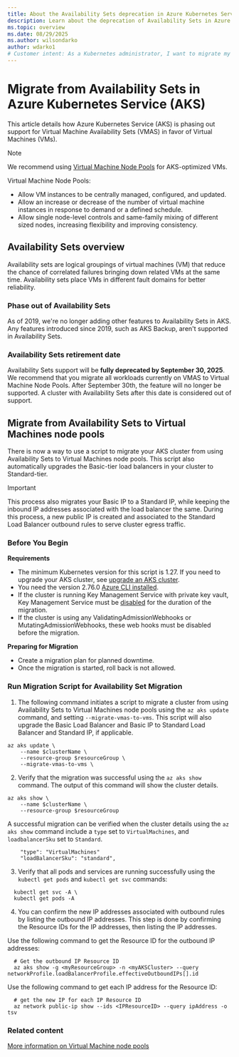 ```yaml
---
title: About the Availability Sets deprecation in Azure Kubernetes Services (AKS)
description: Learn about the deprecation of Availability Sets in Azure Kubernetes Service (AKS).
ms.topic: overview
ms.date: 08/29/2025
ms.author: wilsondarko
author: wdarko1
# Customer intent: As a Kubernetes administrator, I want to migrate my workloads from Virtual Machine Availability Sets to Virtual Machine Node Pools, so that I can ensure ongoing support and take advantage of enhanced management features before the deprecation deadline.
---
```


#  Migrate from Availability Sets in Azure Kubernetes Service (AKS)

This article details how Azure Kubernetes Service (AKS) is phasing out support for Virtual Machine Availability Sets (VMAS) in favor of Virtual Machines (VMs).

> [!NOTE]
> We recommend using [Virtual Machine Node Pools](virtual-machines-node-pools.md) for AKS-optimized VMs.
>
> Virtual Machine Node Pools:
>
> - Allow VM instances to be centrally managed, configured, and updated.
> - Allow an increase or decrease of the number of virtual machine instances in response to demand or a defined schedule.
> - Allow single node-level controls and same-family mixing of different sized nodes, increasing flexibility and improving consistency.

## Availability Sets overview

Availability sets are logical groupings of virtual machines (VM) that reduce the chance of correlated failures bringing down related VMs at the same time. Availability sets place VMs in different fault domains for better reliability.

### Phase out of Availability Sets

As of 2019, we're no longer adding other features to Availability Sets in AKS. Any features introduced since 2019, such as AKS Backup, aren't supported in Availability Sets.

### Availability Sets retirement date

Availability Sets support will be **fully deprecated by September 30, 2025**. We recommend that you migrate all workloads currently on VMAS to Virtual Machine Node Pools. After September 30th, the feature will no longer be supported. A cluster with Availability Sets after this date is considered out of support.

## Migrate from Availability Sets to Virtual Machines node pools

There is now a way to use a script to migrate your AKS cluster from using Availability Sets to Virtual Machines node pools. This script also automatically upgrades the Basic-tier load balancers in your cluster to Standard-tier.

>[!IMPORTANT]
>This process also migrates your Basic IP to a Standard IP, while keeping the inbound IP addresses associated with the load balancer the same. During this process, a new public IP is created and associated to the Standard Load Balancer outbound rules to serve cluster egress traffic.

### Before You Begin

**Requirements**
- The minimum Kubernetes version for this script is 1.27. If you need to upgrade your AKS cluster, see [upgrade an AKS cluster](./upgrade-aks-cluster.md#upgrade-an-aks-cluster).
- You need the version 2.76.0 [Azure CLI installed](/cli/azure/install-azure-cli).
- If the cluster is running Key Management Service with private key vault, Key Management Service must be [disabled][turn-off-kms] for the duration of the migration.
- If the cluster is using any ValidatingAdmissionWebhooks or MutatingAdmissionWebhooks, these web hooks must be disabled before the migration.

**Preparing for Migration**
- Create a migration plan for planned downtime.
- Once the migration is started, roll back is not allowed.

### Run Migration Script for Availability Set Migration

1. The following command initiates a script to migrate a cluster from using Availability Sets to Virtual Machines node pools using the `az aks update` command, and setting `--migrate-vmas-to-vms`. This script will also upgrade the Basic Load Balancer and Basic IP to Standard Load Balancer and Standard IP, if applicable.

```azurecli-interactive
az aks update \
    --name $clusterName \
    --resource-group $resourceGroup \
    --migrate-vmas-to-vms \
```

2. Verify that the migration was successful using the `az aks show` command. The output of this command will show the cluster details.

```azurecli-interactive
az aks show \
    --name $clusterName \
    --resource-group $resourceGroup
```

A successful migration can be verified when the cluster details using the `az aks show` command include a `type` set to `VirtualMachines`, and `loadbalancerSku` set to `Standard`. 

```azurecli-interactive
    "type": "VirtualMachines"
    "loadBalancerSku": "standard",
```

3. Verify that all pods and services are running successfully using the `kubectl get pods` and `kubectl get svc` commands:

```azurecli-interactive
  kubectl get svc -A \
  kubectl get pods -A
```

4. You can confirm the new IP addresses associated with outbound rules by listing the outbound IP addresses. This step is done by confirming the Resource IDs for the IP addresses, then listing the IP addresses. 

Use the following command to get the Resource ID for the outbound IP addresses:

```azurecli-interactive
  # Get the outbound IP Resource ID
  az aks show -g <myResourceGroup> -n <myAKSCluster> --query networkProfile.loadBalancerProfile.effectiveOutboundIPs[].id
```

Use the following command to get each IP address for the Resource ID:

```azurecli-interactive
  # get the new IP for each IP Resource ID
  az network public-ip show --ids <IPResourceID> --query ipAddress -o tsv
```

### Related content

<!-- LINKS - internal -->

[turn-off-kms]: /azure/aks/use-kms-etcd-encryption#turn-off-kms
[az-aks-create]: /cli/azure/aks#az_aks_create
[az-aks-update]: /cli/azure/aks#az_aks_update
[install-azure-cli]: /cli/azure/install-azure-cli
[az-extension-add]: /cli/azure/extension#az-extension-add
[az-extension-update]: /cli/azure/extension#az-extension-update
[More information on Virtual Machine node pools](virtual-machines-node-pools.md)

<!-- LINKS - External -->
[file-support-ticket]: https://azure.microsoft.com/support/create-ticket

